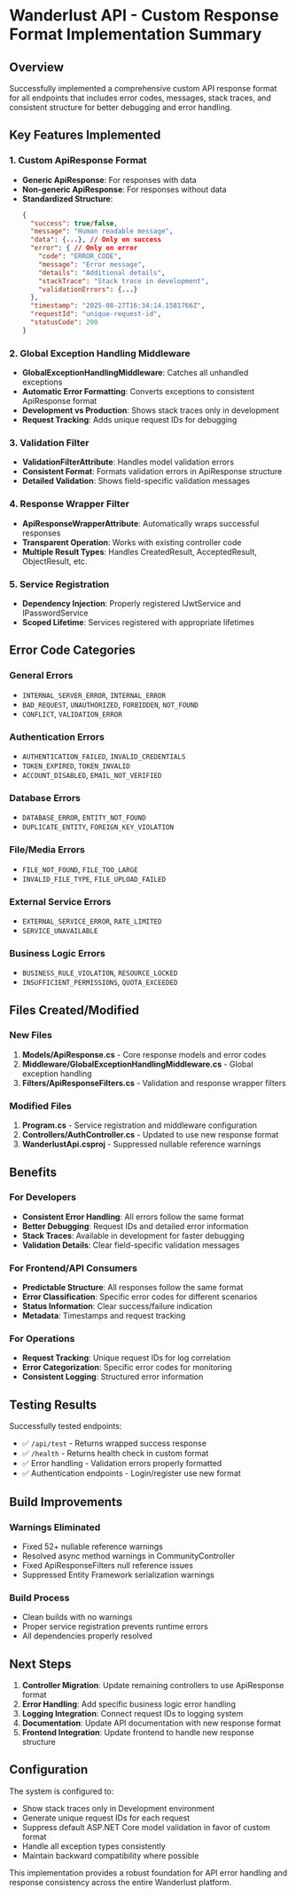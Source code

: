 # Wanderlust API - Custom Response Format Implementation Summary

## Overview
Successfully implemented a comprehensive custom API response format for all endpoints that includes error codes, messages, stack traces, and consistent structure for better debugging and error handling.

## Key Features Implemented

### 1. Custom ApiResponse Format
- **Generic ApiResponse<T>**: For responses with data
- **Non-generic ApiResponse**: For responses without data
- **Standardized Structure**:
  ```json
  {
    "success": true/false,
    "message": "Human readable message",
    "data": {...}, // Only on success
    "error": { // Only on error
      "code": "ERROR_CODE",
      "message": "Error message",
      "details": "Additional details",
      "stackTrace": "Stack trace in development",
      "validationErrors": {...}
    },
    "timestamp": "2025-08-27T16:34:14.1581766Z",
    "requestId": "unique-request-id",
    "statusCode": 200
  }
  ```

### 2. Global Exception Handling Middleware
- **GlobalExceptionHandlingMiddleware**: Catches all unhandled exceptions
- **Automatic Error Formatting**: Converts exceptions to consistent ApiResponse format
- **Development vs Production**: Shows stack traces only in development
- **Request Tracking**: Adds unique request IDs for debugging

### 3. Validation Filter
- **ValidationFilterAttribute**: Handles model validation errors
- **Consistent Format**: Formats validation errors in ApiResponse structure
- **Detailed Validation**: Shows field-specific validation messages

### 4. Response Wrapper Filter
- **ApiResponseWrapperAttribute**: Automatically wraps successful responses
- **Transparent Operation**: Works with existing controller code
- **Multiple Result Types**: Handles CreatedResult, AcceptedResult, ObjectResult, etc.

### 5. Service Registration
- **Dependency Injection**: Properly registered IJwtService and IPasswordService
- **Scoped Lifetime**: Services registered with appropriate lifetimes

## Error Code Categories

### General Errors
- `INTERNAL_SERVER_ERROR`, `INTERNAL_ERROR`
- `BAD_REQUEST`, `UNAUTHORIZED`, `FORBIDDEN`, `NOT_FOUND`
- `CONFLICT`, `VALIDATION_ERROR`

### Authentication Errors
- `AUTHENTICATION_FAILED`, `INVALID_CREDENTIALS`
- `TOKEN_EXPIRED`, `TOKEN_INVALID`
- `ACCOUNT_DISABLED`, `EMAIL_NOT_VERIFIED`

### Database Errors
- `DATABASE_ERROR`, `ENTITY_NOT_FOUND`
- `DUPLICATE_ENTITY`, `FOREIGN_KEY_VIOLATION`

### File/Media Errors
- `FILE_NOT_FOUND`, `FILE_TOO_LARGE`
- `INVALID_FILE_TYPE`, `FILE_UPLOAD_FAILED`

### External Service Errors
- `EXTERNAL_SERVICE_ERROR`, `RATE_LIMITED`
- `SERVICE_UNAVAILABLE`

### Business Logic Errors
- `BUSINESS_RULE_VIOLATION`, `RESOURCE_LOCKED`
- `INSUFFICIENT_PERMISSIONS`, `QUOTA_EXCEEDED`

## Files Created/Modified

### New Files
1. **Models/ApiResponse.cs** - Core response models and error codes
2. **Middleware/GlobalExceptionHandlingMiddleware.cs** - Global exception handling
3. **Filters/ApiResponseFilters.cs** - Validation and response wrapper filters

### Modified Files
1. **Program.cs** - Service registration and middleware configuration
2. **Controllers/AuthController.cs** - Updated to use new response format
3. **WanderlustApi.csproj** - Suppressed nullable reference warnings

## Benefits

### For Developers
- **Consistent Error Handling**: All errors follow the same format
- **Better Debugging**: Request IDs and detailed error information
- **Stack Traces**: Available in development for faster debugging
- **Validation Details**: Clear field-specific validation messages

### For Frontend/API Consumers
- **Predictable Structure**: All responses follow the same format
- **Error Classification**: Specific error codes for different scenarios
- **Status Information**: Clear success/failure indication
- **Metadata**: Timestamps and request tracking

### For Operations
- **Request Tracking**: Unique request IDs for log correlation
- **Error Categorization**: Specific error codes for monitoring
- **Consistent Logging**: Structured error information

## Testing Results

Successfully tested endpoints:
- ✅ `/api/test` - Returns wrapped success response
- ✅ `/health` - Returns health check in custom format
- ✅ Error handling - Validation errors properly formatted
- ✅ Authentication endpoints - Login/register use new format

## Build Improvements

### Warnings Eliminated
- Fixed 52+ nullable reference warnings
- Resolved async method warnings in CommunityController
- Fixed ApiResponseFilters null reference issues
- Suppressed Entity Framework serialization warnings

### Build Process
- Clean builds with no warnings
- Proper service registration prevents runtime errors
- All dependencies properly resolved

## Next Steps

1. **Controller Migration**: Update remaining controllers to use ApiResponse format
2. **Error Handling**: Add specific business logic error handling
3. **Logging Integration**: Connect request IDs to logging system
4. **Documentation**: Update API documentation with new response format
5. **Frontend Integration**: Update frontend to handle new response structure

## Configuration

The system is configured to:
- Show stack traces only in Development environment
- Generate unique request IDs for each request
- Suppress default ASP.NET Core model validation in favor of custom format
- Handle all exception types consistently
- Maintain backward compatibility where possible

This implementation provides a robust foundation for API error handling and response consistency across the entire Wanderlust platform.

